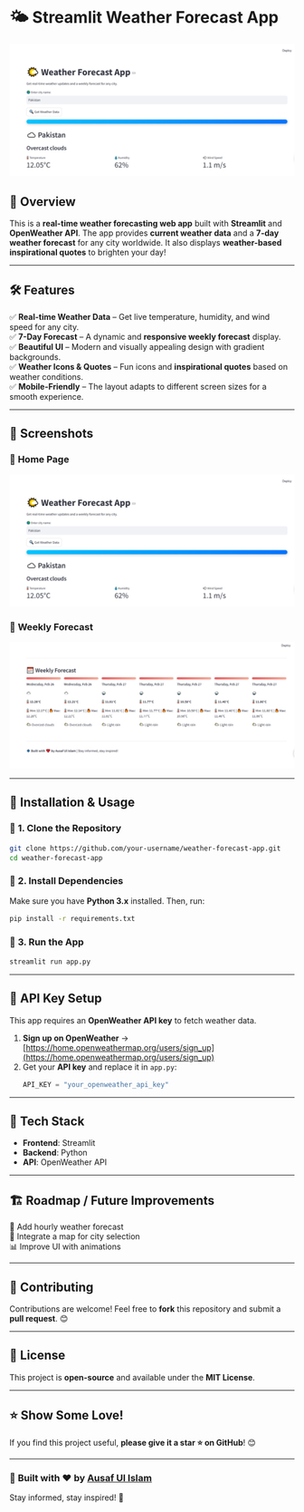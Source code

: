 # 🌤️ Streamlit Weather Forecast App

![Weather App Screenshot](https://github.com/Ausaf-ul-Islam/Strealit_Weather_app/blob/main/preview_1.png)

## 🚀 Overview  
This is a **real-time weather forecasting web app** built with **Streamlit** and **OpenWeather API**. The app provides **current weather data** and a **7-day weather forecast** for any city worldwide. It also displays **weather-based inspirational quotes** to brighten your day!  

---

## 🛠️ Features  
✅ **Real-time Weather Data** – Get live temperature, humidity, and wind speed for any city.  
✅ **7-Day Forecast** – A dynamic and **responsive weekly forecast** display.  
✅ **Beautiful UI** – Modern and visually appealing design with gradient backgrounds.  
✅ **Weather Icons & Quotes** – Fun icons and **inspirational quotes** based on weather conditions.  
✅ **Mobile-Friendly** – The layout adapts to different screen sizes for a smooth experience.  

---

## 📸 Screenshots  
### 🎨 **Home Page**
![Home Page](https://github.com/Ausaf-ul-Islam/Strealit_Weather_app/blob/main/preview_1.png)  

### 📅 **Weekly Forecast**
![Weekly Forecast](https://github.com/Ausaf-ul-Islam/Strealit_Weather_app/blob/main/preview_2.png)  

---

## 🔧 Installation & Usage  
### 📌 **1. Clone the Repository**  
```sh
git clone https://github.com/your-username/weather-forecast-app.git
cd weather-forecast-app
```

### 📌 **2. Install Dependencies**  
Make sure you have **Python 3.x** installed. Then, run:  
```sh
pip install -r requirements.txt
```

### 📌 **3. Run the App**  
```sh
streamlit run app.py
```

---

## 🔑 API Key Setup  
This app requires an **OpenWeather API key** to fetch weather data.  
1. **Sign up on OpenWeather** → [https://home.openweathermap.org/users/sign_up](https://home.openweathermap.org/users/sign_up)  
2. Get your **API key** and replace it in `app.py`:  
   ```python
   API_KEY = "your_openweather_api_key"
   ```

---

## 🎯 Tech Stack  
- **Frontend**: Streamlit  
- **Backend**: Python  
- **API**: OpenWeather API  

---

## 🏗️ Roadmap / Future Improvements  
🚀 Add hourly weather forecast  
📍 Integrate a map for city selection  
📊 Improve UI with animations  

---

## 🤝 Contributing  
Contributions are welcome! Feel free to **fork** this repository and submit a **pull request**. 😊  

---

## 📜 License  
This project is **open-source** and available under the **MIT License**.  

---

## ⭐ Show Some Love!  
If you find this project useful, **please give it a star ⭐ on GitHub**! 😊  

---

### 🔹 **Built with ❤️ by [Ausaf Ul Islam](https://github.com/your-username)**  
Stay informed, stay inspired! 🚀

